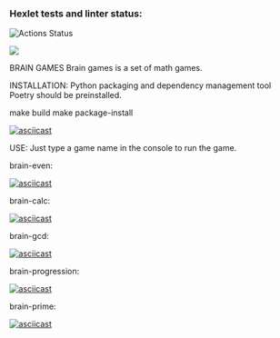 ### Hexlet tests and linter status:
![Actions Status](/workflows/hexlet-check/badge.svg)

<a href="https://codeclimate.com/github/codeclimate/codeclimate/maintainability"><img src="https://api.codeclimate.com/v1/badges/a99a88d28ad37a79dbf6/maintainability" /></a>

BRAIN GAMES
Brain games is a set of math games.

INSTALLATION:
Python packaging and dependency management tool Poetry should be preinstalled.

make build
make package-install

[![asciicast](https://asciinema.org/a/RJtra5SWZ5oKeWcC0jiJvPrWL.svg)](https://asciinema.org/a/RJtra5SWZ5oKeWcC0jiJvPrWL)

USE:
Just type a game name in the console to run the game.

brain-even:

[![asciicast](https://asciinema.org/a/mJc2PJHD4ZlfJRUyxEbKR5Xz5.svg)](https://asciinema.org/a/mJc2PJHD4ZlfJRUyxEbKR5Xz5)

brain-calc:

[![asciicast](https://asciinema.org/a/lCJYIQiXgv2UcqGgwHzDA7Tpb.svg)](https://asciinema.org/a/lCJYIQiXgv2UcqGgwHzDA7Tpb)

brain-gcd:

[![asciicast](https://asciinema.org/a/18FSrMBAWvNJ6u741jXNejXEb.svg)](https://asciinema.org/a/18FSrMBAWvNJ6u741jXNejXEb)

brain-progression:

[![asciicast](https://asciinema.org/a/MaJvysIF5VLy84JdnSh1ASLbe.svg)](https://asciinema.org/a/MaJvysIF5VLy84JdnSh1ASLbe)

brain-prime:

[![asciicast](https://asciinema.org/a/yJWH5PZUsYYMfRoBQNhfNqKeg.svg)](https://asciinema.org/a/yJWH5PZUsYYMfRoBQNhfNqKeg)